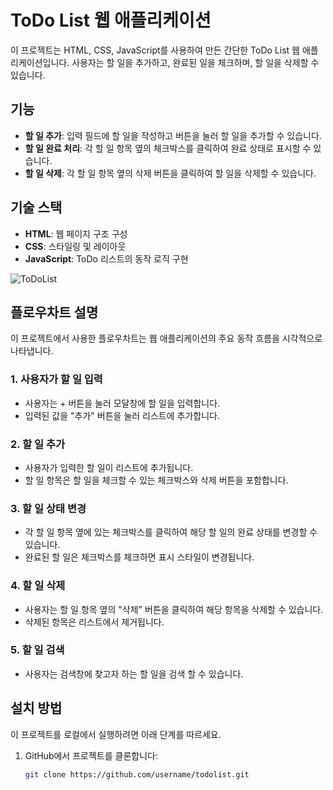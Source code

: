 # ToDo List 웹 애플리케이션

이 프로젝트는 HTML, CSS, JavaScript를 사용하여 만든 간단한 ToDo List 웹 애플리케이션입니다.
사용자는 할 일을 추가하고, 완료된 일을 체크하며, 할 일을 삭제할 수 있습니다.

## 기능
- **할 일 추가**: 입력 필드에 할 일을 작성하고 버튼을 눌러 할 일을 추가할 수 있습니다.
- **할 일 완료 처리**: 각 할 일 항목 옆의 체크박스를 클릭하여 완료 상태로 표시할 수 있습니다.
- **할 일 삭제**: 각 할 일 항목 옆의 삭제 버튼을 클릭하여 할 일을 삭제할 수 있습니다.

## 기술 스택
- **HTML**: 웹 페이지 구조 구성
- **CSS**: 스타일링 및 레이아웃
- **JavaScript**: ToDo 리스트의 동작 로직 구현

![ToDoList](file:///Users/jiwon/Desktop/%EC%8A%A4%ED%81%AC%EB%A6%B0%EC%83%B7%202025-03-18%20%EC%98%A4%ED%9B%84%2011.33.07.png)
## 플로우차트 설명

이 프로젝트에서 사용한 플로우차트는 웹 애플리케이션의 주요 동작 흐름을 시각적으로 나타냅니다.

### 1. 사용자가 할 일 입력
- 사용자는 + 버튼을 눌러 모달창에 할 일을 입력합니다.
- 입력된 값을 "추가" 버튼을 눌러 리스트에 추가합니다.

### 2. 할 일 추가
- 사용자가 입력한 할 일이 리스트에 추가됩니다.
- 할 일 항목은 할 일을 체크할 수 있는 체크박스와 삭제 버튼을 포함합니다.

### 3. 할 일 상태 변경
- 각 할 일 항목 옆에 있는 체크박스를 클릭하여 해당 할 일의 완료 상태를 변경할 수 있습니다.
- 완료된 할 일은 체크박스를 체크하면 표시 스타일이 변경됩니다.

### 4. 할 일 삭제
- 사용자는 할 일 항목 옆의 "삭제" 버튼을 클릭하여 해당 항목을 삭제할 수 있습니다.
- 삭제된 항목은 리스트에서 제거됩니다.

### 5. 할 일 검색
- 사용자는 검색창에 찾고자 하는 할 일을 검색 할 수 있습니다.

## 설치 방법

이 프로젝트를 로컬에서 실행하려면 아래 단계를 따르세요.

1. GitHub에서 프로젝트를 클론합니다:
   ```bash
   git clone https://github.com/username/todolist.git
